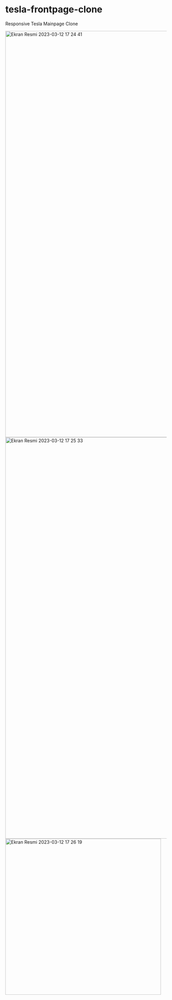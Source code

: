 # tesla-frontpage-clone
Responsive Tesla Mainpage Clone 

<img width="1265" alt="Ekran Resmi 2023-03-12 17 24 41" src="https://user-images.githubusercontent.com/3766249/224557476-18e9432a-4b17-49ed-8971-742e044c9fca.png">

<img width="1250" alt="Ekran Resmi 2023-03-12 17 25 33" src="https://user-images.githubusercontent.com/3766249/224557481-e5c5afe3-47f4-4425-aef6-583272512e3a.png">

<img width="486" alt="Ekran Resmi 2023-03-12 17 26 19" src="https://user-images.githubusercontent.com/3766249/224557486-a694b749-b21f-46a9-aa7e-0090b55f9619.png">
